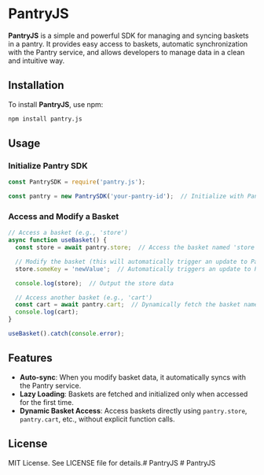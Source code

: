 # PantryJS

**PantryJS** is a simple and powerful SDK for managing and syncing baskets in a pantry. It provides easy access to baskets, automatic synchronization with the Pantry service, and allows developers to manage data in a clean and intuitive way.

## Installation

To install **PantryJS**, use npm:

```bash
npm install pantry.js
```

## Usage

### Initialize Pantry SDK

```javascript
const PantrySDK = require('pantry.js');

const pantry = new PantrySDK('your-pantry-id');  // Initialize with Pantry ID
```

### Access and Modify a Basket

```javascript
// Access a basket (e.g., 'store')
async function useBasket() {
  const store = await pantry.store;  // Access the basket named 'store'

  // Modify the basket (this will automatically trigger an update to Pantry)
  store.someKey = 'newValue';  // Automatically triggers an update to Pantry!

  console.log(store);  // Output the store data

  // Access another basket (e.g., 'cart')
  const cart = await pantry.cart;  // Dynamically fetch the basket named 'cart'
  console.log(cart);
}

useBasket().catch(console.error);
```

## Features

- **Auto-sync**: When you modify basket data, it automatically syncs with the Pantry service.
- **Lazy Loading**: Baskets are fetched and initialized only when accessed for the first time.
- **Dynamic Basket Access**: Access baskets directly using `pantry.store`, `pantry.cart`, etc., without explicit function calls.

## License

MIT License. See LICENSE file for details.#   P a n t r y J S  
 #   P a n t r y J S  
 